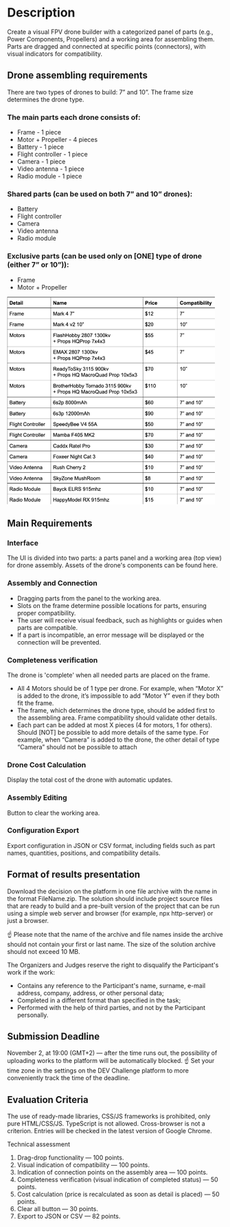 # Description
Create a visual FPV drone builder with a categorized panel of parts (e.g., Power Components, Propellers) and a working area for assembling them. Parts are dragged and connected at specific points (connectors), with visual indicators for compatibility.

## Drone assembling requirements

There are two types of drones to build: 7” and 10”. The frame size determines the drone type.

### The main parts each drone consists of:
* Frame - 1 piece
* Motor + Propeller - 4 pieces
* Battery - 1 piece
* Flight controller - 1 piece
* Camera - 1 piece
* Video antenna - 1 piece
* Radio module - 1 piece

### Shared parts (can be used on both 7” and 10” drones):
* Battery
* Flight controller
* Camera
* Video antenna
* Radio module

### Exclusive parts (can be used only on [ONE] type of drone (either 7” or 10”)):
* Frame
* Motor + Propeller

<img src="./drone-parts.png" alt="drone parts table">

## Main Requirements

### Interface
The UI is divided into two parts: a parts panel and a working area (top view) for drone assembly.
Assets of the drone's components can be found here.

### Assembly and Connection
* Dragging parts from the panel to the working area.
* Slots on the frame determine possible locations for parts, ensuring proper compatibility.
* The user will receive visual feedback, such as highlights or guides when parts are compatible.
* If a part is incompatible, an error message will be displayed or the connection will be prevented.

### Completeness verification
The drone is 'complete' when all needed parts are placed on the frame.
* All 4 Motors should be of 1 type per drone. For example, when “Motor X” is added to the drone, it’s impossible to add “Motor Y” even if they both fit the frame.
* The frame, which determines the drone type, should be added first to the assembling area. Frame compatibility should validate other details.
* Each part can be added at most X pieces (4 for motors, 1 for others). Should [NOT] be possible to add more details of the same type. For example, when “Camera” is added to the drone, the other detail of type “Camera” should not be possible to attach

### Drone Cost Calculation
Display the total cost of the drone with automatic updates.

### Assembly Editing
Button to clear the working area.

### Configuration Export
Export configuration in JSON or CSV format, including fields such as part names, quantities, positions, and compatibility details.



## Format of results presentation

Download the decision on the platform in one file archive with the name in the format FileName.zip.
The solution should include project source files that are ready to build and a pre-built version of the project that can be run using a simple web server and browser (for example, npx http-server) or just a browser.

☝️ Please note that the name of the archive and file names inside the archive should not contain your first or last name. The size of the solution archive should not exceed 10 MB.

The Organizers and Judges reserve the right to disqualify the Participant's work if the work:
* Contains any reference to the Participant's name, surname, e-mail address, company, address, or other personal data;
* Completed in a different format than specified in the task;
* Performed with the help of third parties, and not by the Participant personally.



## Submission Deadline

November 2, at 19:00 (GMT+2) — after the time runs out, the possibility of uploading works to the platform will be automatically blocked.
☝️ Set your time zone in the settings on the DEV Challenge platform to more conveniently track the time of the deadline.



## Evaluation Criteria

The use of ready-made libraries, CSS/JS frameworks is prohibited, only pure HTML/CSS/JS. TypeScript is not allowed.
Cross-browser is not a criterion. Entries will be checked in the latest version of Google Chrome.

Technical assessment
1. Drag-drop functionality — 100 points.
2. Visual indication of compatibility — 100 points.
3. Indication of connection points on the assembly area — 100 points.
4. Completeness verification (visual indication of completed status) — 50 points.
5. Cost calculation (price is recalculated as soon as detail is placed) — 50 points.
6. Clear all button — 30 points.
7. Export to JSON or CSV  — 82 points.
